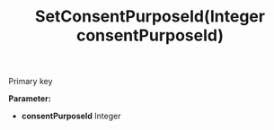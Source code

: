 ﻿---
uid: crmscript_ref_NSConsentPurpose_SetConsentPurposeId
title: SetConsentPurposeId(Integer consentPurposeId)
intellisense: NSConsentPurpose.SetConsentPurposeId
keywords: NSConsentPurpose, GetConsentPurposeId
so.topic: reference
---

Primary key

**Parameter:** 
 - **consentPurposeId** Integer

